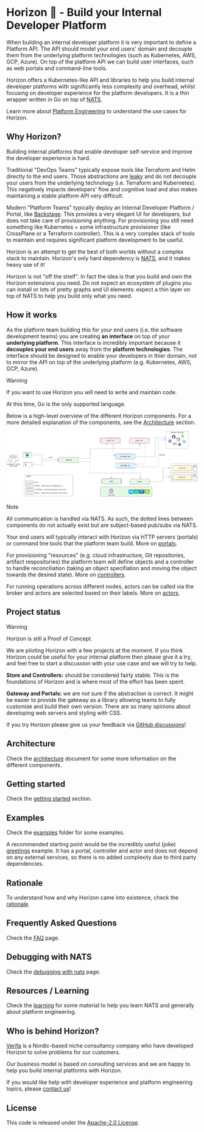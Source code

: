 # Horizon 🌅 - Build your Internal Developer Platform

When building an internal developer platform it is very important to define a Platform API.
The API should model your end users' domain and decouple them from the underlying platform technologies (such as Kubernetes, AWS, GCP, Azure).
On top of the platform API we can build user interfaces, such as web portals and command-line tools.

Horizon offers a Kubernetes-like API and libraries to help you build internal developer platforms with significantly less complexity and overhead, whilst focusing on developer experience for the platform developers. It is a thin wrapper written in Go on top of [NATS](https://nats.io/).

Learn more about [Platform Engineering](./docs/learning.md#platform-engineering) to understand the use cases for Horizon.

## Why Horizon?

Building internal platforms that enable developer self-service and improve the developer experience is hard.

Traditional "DevOps Teams" typically expose tools like Terraform and Helm directly to the end users.
Those abstractions are [leaky](https://en.wikipedia.org/wiki/Leaky_abstraction) and do not decouple your users from  the underlying technology (i.e. Terraform and Kubernetes).
This negatively impacts developers' flow and cognitive load and also makes maintaining a stable platform API very difficult.

Modern "Platform Teams" typically deploy an Internal Developer Platform / Portal, like [Backstage](https://backstage.io/).
This provides a very elegant UI for developers, but does not take care of provisioning anything.
For provisioning you still need something like Kubernetes + some infrastructure provisioner (like CrossPlane or a Terraform controller).
This is a very complex stack of tools to maintain and requires significant platform development to be useful.

Horizon is an attempt to get the best of both worlds without a complex stack to maintain.
Horizon's only hard dependency is [NATS](https://nats.io/), and it makes heavy use of it!

Horizon is not "off the shelf".
In fact the idea is that you build and own the Horizon extensions you need.
Do not expect an ecosystem of plugins you can install or lots of pretty graphs and UI elements: expect a thin layer on top of NATS to help you build only what you need.

## How it works

As the platform team building this for your end users (i.e. the software development teams) you are creating **an interface** on top of your **underlying platform**. This interface is incredibly important because it **decouples your end users** away from the **platform technologies**.
The interface should be designed to enable your developers in thier domain, not to mirror the API on top of the underlying platform (e.g. Kubernetes, AWS, GCP, Azure).

> [!WARNING]
> If you want to use Horizon you will need to write and maintain code.
>
> At this time, Go is the only supported language.

Below is a high-level overview of the different Horizon components. For a more detailed explanation of the components, see the [Architecture](#architecture) section.

![overiview](./docs/drawings/overview.excalidraw.png)

> [!NOTE]
> All communication is handled via NATS. As such, the dotted lines between components do not actually exist but are subject-based pub/subs via NATS.

Your end users will typically interact with Horizon via HTTP servers (portals) or command line tools that the platform team build. More on [portals](./docs/architecture.md#platform---portals).

For provisioning "resources" (e.g. cloud infrastructure, Git repositories, artifact respositories) the platform team will define objects and a controller to handle reconciliation (taking an object specifiation and moving the object towards the desired state). More on [controllers](./docs/architecture.md#platform---controllers).

For running operations across different nodes, actors can be called via the broker and actors are selected based on their labels. More on [actors](./docs/architecture.md#platform---actors).

## Project status

> [!WARNING]
> Horizon is still a Proof of Concept.
>
> We are piloting Horizon with a few projects at the moment.
> If you think Horizon could be useful for your internal platform then please give it a try, and feel free to start a discussion with your use case and we will try to help.

**Store and Controllers:** should be considered fairly stable. This is the foundations of Horizon and is where most of the effort has been spent.

**Gateway and Portals:** we are not sure if the abstraction is correct. It might be easier to provide the gateway as a library allowing teams to fully customise and build their own version. There are so many opinions about developing web servers and styling with CSS.

If you try Horizon please give us your feedback via [GitHub discussions](https://github.com/verifa/horizon/discussions)!

## Architecture

Check the [architecture](./docs/architecture.md) document for some more information on the different components.

## Getting started

Check the [getting started](./docs/gettingstarted.md) section.

## Examples

Check the [examples](./examples/) folder for some examples.

A recommended starting point would be the incredibly useful (joke) [greetings](./examples/greetings/README.md) example.
It has a portal, controller and actor and does not depend on any external services, so there is no added complexity due to third party dependencies.

## Rationale

To understand how and why Horizon came into existence, check the [rationale](./docs/rationale.md).

## Frequently Asked Questions

Check the [FAQ](./docs/faq.md) page.

## Debugging with NATS

Check the [debugging with nats](./docs/debugging_nats.md) page.

## Resources / Learning

Check the [learning](./docs/learning.md) for some material to help you learn NATS and generally about platform engineering.

## Who is behind Horizon?

[Verifa](https://verifa.io/) is a Nordic-based niche consultancy company who have developed Horizon to solve problems for our customers.

Our business model is based on consulting services and we are happy to help you build internal platforms with Horizon.

If you would like help with developer experience and platform engineering topics, please [contact us](https://verifa.io/contact/)!

## License

This code is released under the [Apache-2.0 License](./LICENSE).
